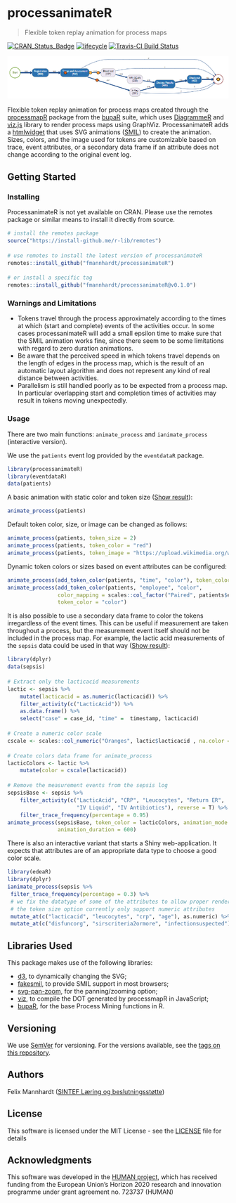 # processanimateR

> Flexible token replay animation for process maps

[![CRAN\_Status\_Badge](http://www.r-pkg.org/badges/version/processanimater)](https://cran.r-project.org/package=processanimater)
[![lifecycle](https://img.shields.io/badge/lifecycle-experimental-orange.svg)](https://www.tidyverse.org/lifecycle/#experimental)
[![Travis-CI Build Status](https://travis-ci.org/fmannhardt/processanimateR.svg?branch=master)](https://travis-ci.org/fmannhardt/processanimateR)

![processanimateR example](inst/processanimateR-banner.png)

Flexible token replay animation for process maps created through the [processmapR](https://github.com/gertjanssenswillen/processmapR/) package from the [bupaR](http://www.bupar.net) suite, which uses [DiagrammeR](https://github.com/rich-iannone/DiagrammeR/) and [viz.js](https://github.com/mdaines/viz.js) library to render process maps using GraphViz. 
ProcessanimateR adds a [htmlwidget](https://www.htmlwidgets.org/) that uses SVG animations ([SMIL](https://www.w3.org/standards/techs/smil#w3c_all)) to create the animation. 
Sizes, colors, and the image used for tokens are customizable based on trace, event attributes, or a secondary data frame if an attribute does not change according to the original event log.

## Getting Started

### Installing

ProcessanimateR is not yet available on CRAN. Please use the remotes package or similar means to install it directly from source.

```r
# install the remotes package
source("https://install-github.me/r-lib/remotes")

# use remotes to install the latest version of processanimateR
remotes::install_github("fmannhardt/processanimateR")

# or install a specific tag
remotes::install_github("fmannhardt/processanimateR@v0.1.0")
```

### Warnings and Limitations
* Tokens travel through the process approximately according to the times at which (start and complete) events of the activities occur. In some cases processanimateR will add a small epsilon time to make sure that the SMIL animation works fine, since there seem to be some limitations with regard to zero duration animations. 
* Be aware that the perceived speed in which tokens travel depends on the length of edges in the process map, which is the result of an automatic layout algorithm and does not represent any kind of real distance between activities. 
* Parallelism is still handled poorly as to be expected from a process map. In particular overlapping start and completion times of activities may result in tokens moving unexpectedly.

### Usage

There are two main functions: `animate_process` and `ianimate_process` (interactive version).

We use the `patients` event log provided by the `eventdataR` package. 
```r
library(processanimateR)
library(eventdataR)
data(patients)
```

A basic animation with static color and token size ([Show result](example-patients.html)):
```r
animate_process(patients)
```

Default token color, size, or image can be changed as follows:
```r
animate_process(patients, token_size = 2)
animate_process(patients, token_color = "red")
animate_process(patients, token_image = "https://upload.wikimedia.org/wikipedia/en/5/5f/Pacman.gif", token_size = 15)
```

Dynamic token colors or sizes based on event attributes can be configured:
```r
animate_process(add_token_color(patients, "time", "color"), token_color = "color")
animate_process(add_token_color(patients, "employee", "color", 
                color_mapping = scales::col_factor("Paired", patients$employee)),
                token_color = "color")
```

It is also possible to use a secondary data frame to color the tokens irregardless of the event times. This can be useful if measurement are taken throughout a process, but the measurement event itself should not be included in the process map. For example, the lactic acid measurements of the `sepsis` data could be used in that way ([Show result](example-sepsis.html)): 
```r
library(dplyr)
data(sepsis)

# Extract only the lacticacid measurements
lactic <- sepsis %>%
    mutate(lacticacid = as.numeric(lacticacid)) %>%
    filter_activity(c("LacticAcid")) %>%
    as.data.frame() %>%
    select("case" = case_id, "time" =  timestamp, lacticacid)

# Create a numeric color scale
cscale <- scales::col_numeric("Oranges", lactic$lacticacid , na.color = "white")

# Create colors data frame for animate_process
lacticColors <- lactic %>%
    mutate(color = cscale(lacticacid))

# Remove the measurement events from the sepsis log
sepsisBase <- sepsis %>%
    filter_activity(c("LacticAcid", "CRP", "Leucocytes", "Return ER",
                      "IV Liquid", "IV Antibiotics"), reverse = T) %>%
    filter_trace_frequency(percentage = 0.95)
animate_process(sepsisBase, token_color = lacticColors, animation_mode = "relative",
                animation_duration = 600)
```


There is also an interactive variant that starts a Shiny web-application. It expects that attributes are of an appropriate data type to choose a good color scale.
```r
library(edeaR)
library(dplyr)
ianimate_process(sepsis %>%
 filter_trace_frequency(percentage = 0.3) %>%
 # we fix the datatype of some of the attributes to allow proper rendering of the token color
 # the token size option currently only support numeric attributes
 mutate_at(c("lacticacid", "leucocytes", "crp", "age"), as.numeric) %>%
 mutate_at(c("disfuncorg", "sirscriteria2ormore", "infectionsuspected"), as.logical))
```

## Libraries Used
This package makes use of the following libraries:
* [d3](https://d3js.org), to dynamically changing the SVG;
* [fakesmil](https://github.com/FakeSmile/FakeSmile), to provide SMIL support in most browsers;
* [svg-pan-zoom](https://github.com/ariutta/svg-pan-zoom), for the panning/zooming option;
* [viz](https://github.com/mdaines/viz.js/), to compile the DOT generated by processmapR in JavaScript;
* [bupaR](https://github.com/gertjanssenswillen/bupaR), for the base Process Mining functions in R.

## Versioning

We use [SemVer](http://semver.org/) for versioning. For the versions available, see the [tags on this repository](https://github.com/fmannhardt/processanimateR/tags). 

## Authors
Felix Mannhardt ([SINTEF Læring og beslutningsstøtte](https://www.sintef.no/sintef-teknologi-og-samfunn/arbeid_naringsliv/laring-og-beslutningsstotte/))

## License

This software is licensed under the MIT License - see the [LICENSE](LICENSE) file for details

## Acknowledgments

This software was developed in the [HUMAN project](http://www.humanmanufacturing.eu/), which has received funding from the European Union’s Horizon 2020 research and innovation programme under grant agreement no. 723737 (HUMAN)

